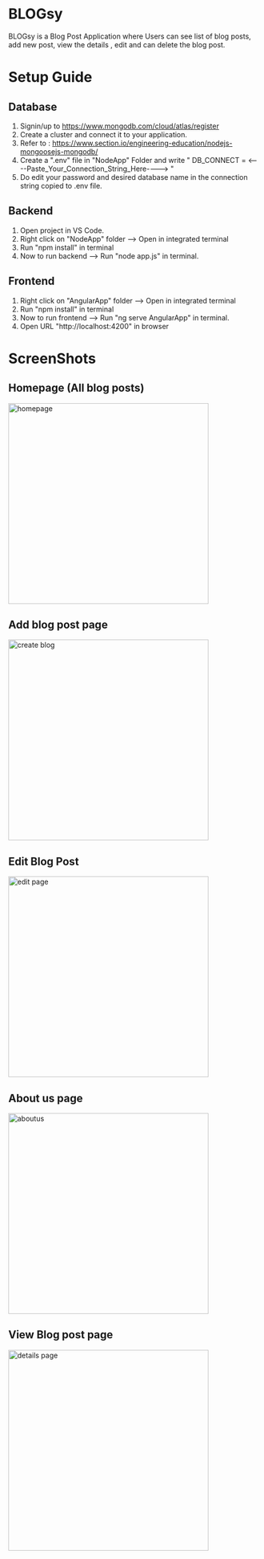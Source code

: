 # BLOGsy
BLOGsy is a Blog Post Application where Users can see list of blog posts, add new post,  view the details , edit  and can delete the blog  post.

# Setup Guide

## Database
1. Signin/up to https://www.mongodb.com/cloud/atlas/register 
2. Create a cluster and connect it to your application.
3. Refer to : https://www.section.io/engineering-education/nodejs-mongoosejs-mongodb/
4. Create a ".env" file in "NodeApp" Folder and write 
  " DB_CONNECT = <----Paste_Your_Connection_String_Here----> "
6. Do edit your password and desired database name in the connection string copied to .env file.

## Backend
1. Open project in VS Code.
2. Right click on "NodeApp" folder --> Open in integrated terminal
3. Run "npm install" in terminal
4. Now to run backend --> Run "node app.js" in terminal.

## Frontend
1. Right click on "AngularApp" folder --> Open in integrated terminal
2. Run "npm install" in terminal
3. Now to run frontend --> Run "ng serve AngularApp" in terminal.
4. Open URL "http://localhost:4200" in browser 

# ScreenShots

## Homepage (All blog posts)

<img width="400" alt="homepage" src="https://user-images.githubusercontent.com/63288542/149618499-4d47585a-97e9-4897-a32d-60566c90d627.PNG">

## Add blog post page

<img width="400" alt="create blog" src="https://user-images.githubusercontent.com/63288542/149618508-64cc5186-3537-4182-8b6f-0ec000bc6bc1.PNG">

## Edit Blog Post 

<img width="400" alt="edit page" src="https://user-images.githubusercontent.com/63288542/149618513-aa6d857a-90ac-43f1-8dd3-12c20536eec7.PNG">

## About us page

<img width="400" alt="aboutus" src="https://user-images.githubusercontent.com/63288542/149618518-fd276c0f-3d11-4612-a5d0-7ecfb1914bd1.PNG">

## View Blog post page

<img width="400" alt="details page" src="https://user-images.githubusercontent.com/63288542/149618519-8cf76cd3-a01f-47f2-bc72-77f36f8291e2.PNG">
